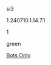 si3

1.240710.1.14.7.1

1

green

[Bots Only](https://www.lakeshorelearning.com/assets/html/do_not_visit.html)
